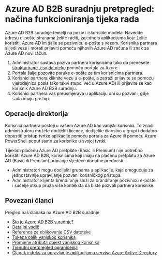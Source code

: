 <properties
   pageTitle="Azure AD B2B suradnju pretpregled: kako to funkcionira | Microsoft Azure"
   description="U članku se opisuje kako Azure Active Directory B2B suradnje podržava više tvrtke odnosa omogućivanjem poslovni partneri za selektivno pristup tvrtke aplikacija"
   services="active-directory"
   documentationCenter=""
   authors="viv-liu"
   manager="cliffdi"
   editor=""
   tags=""/>

<tags
   ms.service="active-directory"
   ms.devlang="NA"
   ms.topic="article"
   ms.tgt_pltfrm="NA"
   ms.workload="identity"
   ms.date="05/09/2016"
   ms.author="viviali"/>

# <a name="azure-ad-b2b-collaboration-preview-how-it-works"></a>Azure AD B2B suradnju pretpregled: načina funkcioniranja tijeka rada
Azure AD B2B suradnje temelji na poziv i iskoristite modela. Navedite adresu e-pošte stranama želite raditi, zajedno s aplikacijama koje želite koristiti. Azure AD im šalje se pozivnicu e-pošte s vezom. Korisnika partnera slijedi vezu i morati prijaviti pomoću njihovih Azure AD računa ili znak za Azure AD novi račun.

1. Administrator sustava poziva partnera korisnicima tako da prenesete [strukturirane .csv datoteke](active-directory-b2b-references-csv-file-format.md) pomoću portala za Azure.
2. Portala šalje pozovite poruke e-pošte za tim korisnicima partnera.
3. Korisnici partnera kliknite vezu u e-pošte, a zatraži prijavite se pomoću vjerodajnica posla (ako takvi stupci već u Azure AD) ili prijavite se kao korisnik Azure AD B2B suradnju.
4. Korisnici partnera vas preusmjerava u aplikaciju oni su pozvani, gdje sada imaju pristup.

## <a name="directory-operations"></a>Operacije direktorija
Korisnici partnera postoji u vašem Azure AD kao vanjski korisnici. To znači administratoru možete dodijeliti licence, dodijelite članstvo u grupi i dodatno dopustiti pristup tvrtke aplikacije pomoću portala za Azure ili pomoću Azure PowerShell poput samo za korisnike u svojoj tvrtki.

Tijekom plaćenu Azure AD pretplate (Basic ili Premium) nije potrebno koristiti Azure AD B2B, korisnicima koji imaju na plaćenu pretplatu za Azure AD (Basic ili Premium) primanje sljedeće dodatne prednosti:

 - Administratori mogu dodijeliti grupama u aplikacije, koja omogućuje za jednostavnije upravljanje pozvani korisničkog pristupa.
 - Administrator klijenta brendiranje služi za brandiranje pozivnicu e-pošte i sučelje otkup pruža više konteksta da biste pozvali partnera korisnike.

## <a name="related-articles"></a>Povezani članci
 Pregled naš članaka na Azure AD B2B suradnje

 - [Što je Azure AD B2B suradnje?](active-directory-b2b-what-is-azure-ad-b2b.md)
 - [Detaljni vodič](active-directory-b2b-detailed-walkthrough.md)
 - [Referenca za oblikovanje CSV datoteke](active-directory-b2b-references-csv-file-format.md)
 - [Tokena oblik vanjskog korisnika](active-directory-b2b-references-external-user-token-format.md)
 - [Promjene atributa objekt vanjskog korisnika](active-directory-b2b-references-external-user-object-attribute-changes.md)
 - [Trenutni pretpregled ograničenja](active-directory-b2b-current-preview-limitations.md)
 - [Članak indeks za upravljanje aplikacijama servisa Azure Active Directory](active-directory-apps-index.md)
